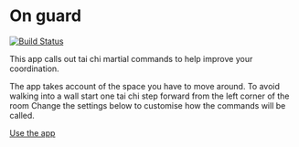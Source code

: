 # On guard
[![Build Status](https://travis-ci.org/[YOUR_GITHUB_USERNAME]/[YOUR_PROJECT_NAME].png)](https://travis-ci.org/wheresrhys/on-guard)

This app calls out tai chi martial commands to help improve your coordination.
 
The app takes account of the space you have to move around. To avoid walking into a wall start one tai chi step forward from the left corner of the room
Change the settings below to customise how the commands will be called.

[Use the app](http://onguard.wheresrhys.co.uk)

